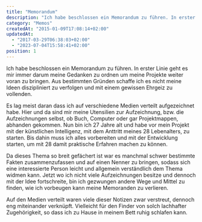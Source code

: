 ```yaml
---
title: "Memorandum"
description: "Ich habe beschlossen ein Memorandum zu führen. In erster Linie geht es mir immer darum meine Gedanken zu ordnen um meine Projekte weiter voran zu bringen. Aus bestimmten Gründen schaffe ich es nicht meine Ideen diszipliniert zu verfolgen und mit einem gewissen Ehrgeiz zu vollenden."
category: "Memos"
createdAt: "2015-01-09T17:08:14+02:00"
updatedAt:
  - "2017-03-29T06:38:03+02:00"
  - "2023-07-04T15:58:41+02:00"
position: 1
---
```


Ich habe beschlossen ein Memorandum zu führen. In erster Linie geht es mir immer darum meine Gedanken zu ordnen um meine Projekte weiter voran zu bringen. Aus bestimmten Gründen schaffe ich es nicht meine Ideen diszipliniert zu verfolgen und mit einem gewissen Ehrgeiz zu vollenden.

Es lag meist daran dass ich auf verschiedene Medien verteilt aufgezeichnet habe. Hier und da sind mir meine Utensilien zur Aufzeichnung, bzw. die Aufzeichnungen selbst, ob Buch, Computer oder gar Projektmappen, abhanden gekommen. Nun bin ich 27 Jahre alt und habe vor mein Projekt mit der künstlichen Intelligenz, mit dem Anttritt meines 28 Lebenalters, zu starten. Bis dahin muss ich alles vorbereiten und mit der Entwicklung starten, um mit 28 damit praktische Erfahren machen zu können.

Da dieses Thema so breit gefächert ist war es manchmal schwer bestimmte Fakten zusammenzufassen und auf einen Nenner zu bringen, sodass sich eine interessierte Person leicht und allgemein verständlich dem Thema widmen kann. Jetzt wo ich nicht viele Aufzeichnungen besitze und dennoch mit der Idee fortschreite, bin ich gezwungen andere Wege und Mittel zu finden, wie ich vorbeugen kann meine Memoranden zu verlieren.

Auf den Medien verteilt waren viele dieser Notizen zwar verstreut, dennoch eng miteinander verknüpft. Vielleicht für den Finder von solch lachhafter Zugehörigkeit, so dass ich zu Hause in meinem Bett ruhig schlafen kann.
